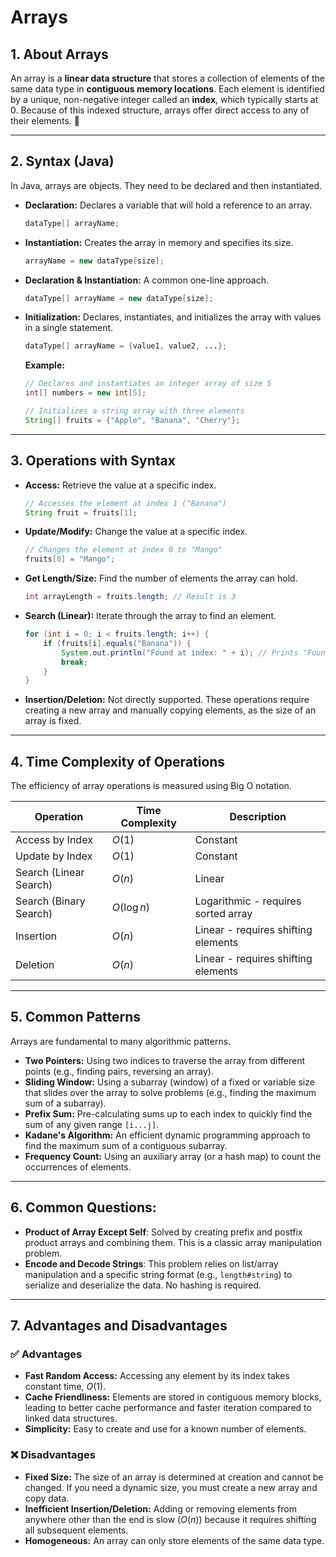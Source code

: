 # **Arrays**

## 1\. About Arrays

An array is a **linear data structure** that stores a collection of elements of the same data type in **contiguous memory locations**. Each element is identified by a unique, non-negative integer called an **index**, which typically starts at 0. Because of this indexed structure, arrays offer direct access to any of their elements. 💾

-----

## 2\. Syntax (Java)

In Java, arrays are objects. They need to be declared and then instantiated.

  * **Declaration:** Declares a variable that will hold a reference to an array.
    ```java
    dataType[] arrayName;
    ```
  * **Instantiation:** Creates the array in memory and specifies its size.
    ```java
    arrayName = new dataType[size];
    ```
  * **Declaration & Instantiation:** A common one-line approach.
    ```java
    dataType[] arrayName = new dataType[size];
    ```
  * **Initialization:** Declares, instantiates, and initializes the array with values in a single statement.
    ```java
    dataType[] arrayName = {value1, value2, ...};
    ```
    **Example:**
    ```java
    // Declares and instantiates an integer array of size 5
    int[] numbers = new int[5];

    // Initializes a string array with three elements
    String[] fruits = {"Apple", "Banana", "Cherry"};
    ```

-----

## 3\. Operations with Syntax

  * **Access:** Retrieve the value at a specific index.
    ```java
    // Accesses the element at index 1 ("Banana")
    String fruit = fruits[1];
    ```
  * **Update/Modify:** Change the value at a specific index.
    ```java
    // Changes the element at index 0 to "Mango"
    fruits[0] = "Mango";
    ```
  * **Get Length/Size:** Find the number of elements the array can hold.
    ```java
    int arrayLength = fruits.length; // Result is 3
    ```
  * **Search (Linear):** Iterate through the array to find an element.
    ```java
    for (int i = 0; i < fruits.length; i++) {
        if (fruits[i].equals("Banana")) {
            System.out.println("Found at index: " + i); // Prints "Found at index: 1"
            break;
        }
    }
    ```
  * **Insertion/Deletion:** Not directly supported. These operations require creating a new array and manually copying elements, as the size of an array is fixed.

-----

## 4\. Time Complexity of Operations

The efficiency of array operations is measured using Big O notation.

| Operation | Time Complexity | Description |
|-----------|----------------|-------------|
| Access by Index | $O(1)$ | Constant |
| Update by Index | $O(1)$ | Constant |
| Search (Linear Search) | $O(n)$ | Linear |
| Search (Binary Search) | $O(\log n)$ | Logarithmic - requires sorted array |
| Insertion | $O(n)$ | Linear - requires shifting elements |
| Deletion | $O(n)$ | Linear - requires shifting elements |

-----

## 5\. Common Patterns

Arrays are fundamental to many algorithmic patterns.

  * **Two Pointers:** Using two indices to traverse the array from different points (e.g., finding pairs, reversing an array).
  * **Sliding Window:** Using a subarray (window) of a fixed or variable size that slides over the array to solve problems (e.g., finding the maximum sum of a subarray).
  * **Prefix Sum:** Pre-calculating sums up to each index to quickly find the sum of any given range `[i...j]`.
  * **Kadane's Algorithm:** An efficient dynamic programming approach to find the maximum sum of a contiguous subarray.
  * **Frequency Count:** Using an auxiliary array (or a hash map) to count the occurrences of elements.

-----

## 6\. Common Questions:

* **Product of Array Except Self**: Solved by creating prefix and postfix product arrays and combining them. This is a classic array manipulation problem.
* **Encode and Decode Strings**: This problem relies on list/array manipulation and a specific string format (e.g., `length#string`) to serialize and deserialize the data. No hashing is required.

-----

## 7\. Advantages and Disadvantages

### ✅ Advantages

  * **Fast Random Access:** Accessing any element by its index takes constant time, $O(1)$.
  * **Cache Friendliness:** Elements are stored in contiguous memory blocks, leading to better cache performance and faster iteration compared to linked data structures.
  * **Simplicity:** Easy to create and use for a known number of elements.

### ❌ Disadvantages

  * **Fixed Size:** The size of an array is determined at creation and cannot be changed. If you need a dynamic size, you must create a new array and copy data.
  * **Inefficient Insertion/Deletion:** Adding or removing elements from anywhere other than the end is slow ($O(n)$) because it requires shifting all subsequent elements.
  * **Homogeneous:** An array can only store elements of the same data type.